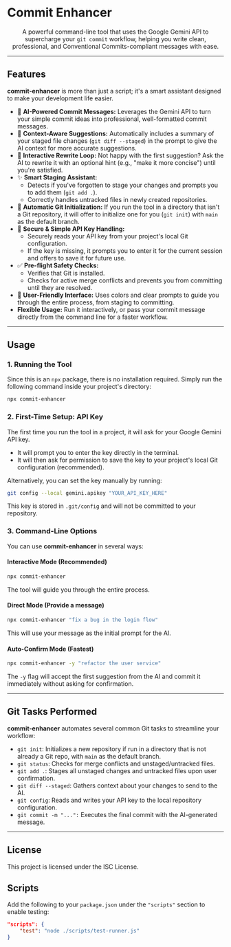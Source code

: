 # Commit Enhancer

<p align="center">
    A powerful command-line tool that uses the Google Gemini API to supercharge your <code>git commit</code> workflow, helping you write clean, professional, and Conventional Commits-compliant messages with ease.
</p>

---

## Features

**commit-enhancer** is more than just a script; it's a smart assistant designed to make your development life easier.

- 🤖 **AI-Powered Commit Messages:** Leverages the Gemini API to turn your simple commit ideas into professional, well-formatted commit messages.
- 📝 **Context-Aware Suggestions:** Automatically includes a summary of your staged file changes (`git diff --staged`) in the prompt to give the AI context for more accurate suggestions.
- 🔄 **Interactive Rewrite Loop:** Not happy with the first suggestion? Ask the AI to rewrite it with an optional hint (e.g., "make it more concise") until you're satisfied.
- ✨ **Smart Staging Assistant:**
  - Detects if you've forgotten to stage your changes and prompts you to add them (`git add .`).
  - Correctly handles untracked files in newly created repositories.
- 🚀 **Automatic Git Initialization:** If you run the tool in a directory that isn't a Git repository, it will offer to initialize one for you (`git init`) with `main` as the default branch.
- 🔑 **Secure & Simple API Key Handling:**
  - Securely reads your API key from your project's local Git configuration.
  - If the key is missing, it prompts you to enter it for the current session and offers to save it for future use.
- ✅ **Pre-flight Safety Checks:**
  - Verifies that Git is installed.
  - Checks for active merge conflicts and prevents you from committing until they are resolved.
- 🎨 **User-Friendly Interface:** Uses colors and clear prompts to guide you through the entire process, from staging to committing.
- **Flexible Usage:** Run it interactively, or pass your commit message directly from the command line for a faster workflow.

---

## Usage

### 1. Running the Tool

Since this is an `npx` package, there is no installation required. Simply run the following command inside your project's directory:

```sh
npx commit-enhancer
```

### 2. First-Time Setup: API Key

The first time you run the tool in a project, it will ask for your Google Gemini API key.

- It will prompt you to enter the key directly in the terminal.
- It will then ask for permission to save the key to your project's local Git configuration (recommended).

Alternatively, you can set the key manually by running:

```sh
git config --local gemini.apikey "YOUR_API_KEY_HERE"
```

This key is stored in `.git/config` and will not be committed to your repository.

### 3. Command-Line Options

You can use **commit-enhancer** in several ways:

#### Interactive Mode (Recommended)

```sh
npx commit-enhancer
```

The tool will guide you through the entire process.

#### Direct Mode (Provide a message)

```sh
npx commit-enhancer "fix a bug in the login flow"
```

This will use your message as the initial prompt for the AI.

#### Auto-Confirm Mode (Fastest)

```sh
npx commit-enhancer -y "refactor the user service"
```

The `-y` flag will accept the first suggestion from the AI and commit it immediately without asking for confirmation.

---

## Git Tasks Performed

**commit-enhancer** automates several common Git tasks to streamline your workflow:

- `git init`: Initializes a new repository if run in a directory that is not already a Git repo, with `main` as the default branch.
- `git status`: Checks for merge conflicts and unstaged/untracked files.
- `git add .`: Stages all unstaged changes and untracked files upon user confirmation.
- `git diff --staged`: Gathers context about your changes to send to the AI.
- `git config`: Reads and writes your API key to the local repository configuration.
- `git commit -m "...":` Executes the final commit with the AI-generated message.

---

## License

This project is licensed under the ISC License.

## Scripts

Add the following to your `package.json` under the `"scripts"` section to enable testing:

```json
"scripts": {
    "test": "node ./scripts/test-runner.js"
}
```
